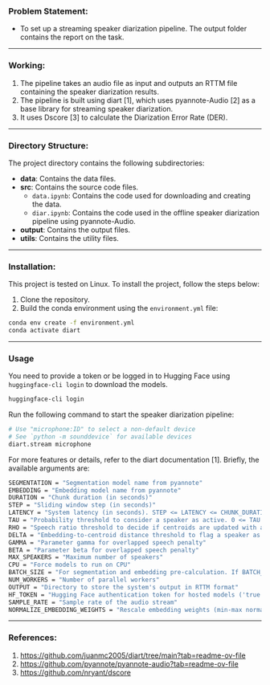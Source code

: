 ### Problem Statement:
- To set up a streaming speaker diarization pipeline. The output folder contains the report on the task.

---

### Working:
1. The pipeline takes an audio file as input and outputs an RTTM file containing the speaker diarization results.
2. The pipeline is built using diart [1], which uses pyannote-Audio [2] as a base library for streaming speaker diarization.
3. It uses Dscore [3] to calculate the Diarization Error Rate (DER).

---

### Directory Structure:

The project directory contains the following subdirectories:

- **data**: Contains the data files.
- **src**: Contains the source code files.
  - `data.ipynb`: Contains the code used for downloading and creating the data.
  - `diar.ipynb`: Contains the code used in the offline speaker diarization pipeline using pyannote-Audio.
- **output**: Contains the output files.
- **utils**: Contains the utility files.

---

### Installation:
This project is tested on Linux. To install the project, follow the steps below:

1. Clone the repository.
2. Build the conda environment using the `environment.yml` file:

```bash
conda env create -f environment.yml
conda activate diart
```

---

### Usage

You need to provide a token or be logged in to Hugging Face using `huggingface-cli login` to download the models.
```bash
huggingface-cli login
```

Run the following command to start the speaker diarization pipeline:
```bash
# Use "microphone:ID" to select a non-default device
# See `python -m sounddevice` for available devices
diart.stream microphone
```
For more features or details, refer to the diart documentation [1]. Briefly, the available arguments are:
```bash
SEGMENTATION = "Segmentation model name from pyannote"
EMBEDDING = "Embedding model name from pyannote"
DURATION = "Chunk duration (in seconds)"
STEP = "Sliding window step (in seconds)"
LATENCY = "System latency (in seconds). STEP <= LATENCY <= CHUNK_DURATION"
TAU = "Probability threshold to consider a speaker as active. 0 <= TAU <= 1"
RHO = "Speech ratio threshold to decide if centroids are updated with a given speaker. 0 <= RHO <= 1"
DELTA = "Embedding-to-centroid distance threshold to flag a speaker as known or new. 0 <= DELTA <= 2"
GAMMA = "Parameter gamma for overlapped speech penalty"
BETA = "Parameter beta for overlapped speech penalty"
MAX_SPEAKERS = "Maximum number of speakers"
CPU = "Force models to run on CPU"
BATCH_SIZE = "For segmentation and embedding pre-calculation. If BATCH_SIZE < 2, run fully online and estimate real-time latency"
NUM_WORKERS = "Number of parallel workers"
OUTPUT = "Directory to store the system's output in RTTM format"
HF_TOKEN = "Hugging Face authentication token for hosted models ('true' | 'false' | <token>). If 'true', it will use the token from huggingface-cli login"
SAMPLE_RATE = "Sample rate of the audio stream"
NORMALIZE_EMBEDDING_WEIGHTS = "Rescale embedding weights (min-max normalization) to be in the range [0, 1]. This is useful in some models without weighted statistics pooling that rely on masking, like Nvidia's NeMo or ECAPA-TDNN"
```

---
### References: 
1. https://github.com/juanmc2005/diart/tree/main?tab=readme-ov-file
2. https://github.com/pyannote/pyannote-audio?tab=readme-ov-file
3. https://github.com/nryant/dscore